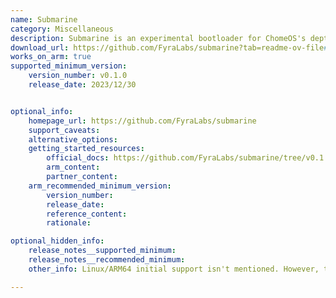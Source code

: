 ```yaml
---
name: Submarine
category: Miscellaneous
description: Submarine is an experimental bootloader for ChomeOS's depthcharge.
download_url: https://github.com/FyraLabs/submarine?tab=readme-ov-file#-builds
works_on_arm: true
supported_minimum_version:
    version_number: v0.1.0
    release_date: 2023/12/30


optional_info:
    homepage_url: https://github.com/FyraLabs/submarine
    support_caveats:
    alternative_options:
    getting_started_resources:
        official_docs: https://github.com/FyraLabs/submarine/tree/v0.1.0?tab=readme-ov-file#%EF%B8%8F-building
        arm_content:
        partner_content:
    arm_recommended_minimum_version:
        version_number:
        release_date:
        reference_content:
        rationale:

optional_hidden_info:
    release_notes__supported_minimum:
    release_notes__recommended_minimum:
    other_info: Linux/ARM64 initial support isn't mentioned. However, the Readme in the first release, i.e. v0.1.0, has mentioned that they  offer prebuilt versions. The link to download prebuilds are also available. Kindly follow [this](https://github.com/FyraLabs/submarine/tree/v0.1.0?tab=readme-ov-file#-builds).

---
```

